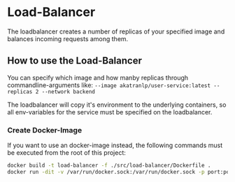 # Load-Balancer

The loadbalancer creates a number of replicas of your specified image and balances incoming requests among them.

## How to use the Load-Balancer

You can specify which image and how manby replicas through commandline-arguments
like: `--image akatranlp/user-service:latest --replicas 2 --network backend`

The loadbalancer will copy it's environment to the underlying containers, so all env-variables for the service must be specified on the loadbalancer.

### Create Docker-Image

If you want to use an docker-image instead, the following commands must be executed from the root of this project:

```bash
docker build -t load-balancer -f ./src/load-balancer/Dockerfile .
docker run -dit -v /var/run/docker.sock:/var/run/docker.sock -p port:port --envFile envFile load-balancer
```
